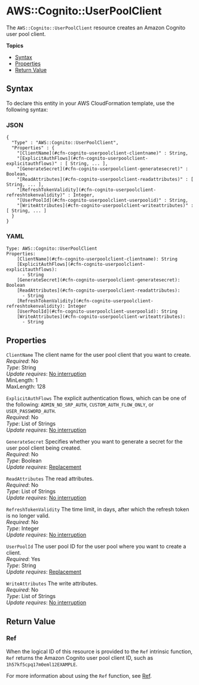 # AWS::Cognito::UserPoolClient<a name="aws-resource-cognito-userpoolclient"></a>

The `AWS::Cognito::UserPoolClient` resource creates an Amazon Cognito user pool client\.

**Topics**
+ [Syntax](#aws-resource-cognito-userpoolclient-syntax)
+ [Properties](#w4ab1c21c10d295b9)
+ [Return Value](#w4ab1c21c10d295c11)

## Syntax<a name="aws-resource-cognito-userpoolclient-syntax"></a>

To declare this entity in your AWS CloudFormation template, use the following syntax:

### JSON<a name="aws-resource-cognito-userpoolclient-syntax.json"></a>

```
{
  "Type" : "AWS::Cognito::UserPoolClient",
  "Properties" : {
    "[ClientName](#cfn-cognito-userpoolclient-clientname)" : String,
    "[ExplicitAuthFlows](#cfn-cognito-userpoolclient-explicitauthflows)" : [ String, ... ],
    "[GenerateSecret](#cfn-cognito-userpoolclient-generatesecret)" : Boolean,
    "[ReadAttributes](#cfn-cognito-userpoolclient-readattributes)" : [ String, ... ],
    "[RefreshTokenValidity](#cfn-cognito-userpoolclient-refreshtokenvalidity)" : Integer,
    "[UserPoolId](#cfn-cognito-userpoolclient-userpoolid)" : String,
    "[WriteAttributes](#cfn-cognito-userpoolclient-writeattributes)" : [ String, ... ]
  }
}
```

### YAML<a name="aws-resource-cognito-userpoolclient-syntax.yaml"></a>

```
Type: AWS::Cognito::UserPoolClient
Properties:
    [ClientName](#cfn-cognito-userpoolclient-clientname): String
    [ExplicitAuthFlows](#cfn-cognito-userpoolclient-explicitauthflows): 
      - String
    [GenerateSecret](#cfn-cognito-userpoolclient-generatesecret): Boolean
    [ReadAttributes](#cfn-cognito-userpoolclient-readattributes): 
      - String
    [RefreshTokenValidity](#cfn-cognito-userpoolclient-refreshtokenvalidity): Integer
    [UserPoolId](#cfn-cognito-userpoolclient-userpoolid): String
    [WriteAttributes](#cfn-cognito-userpoolclient-writeattributes): 
      - String
```

## Properties<a name="w4ab1c21c10d295b9"></a>

`ClientName`  <a name="cfn-cognito-userpoolclient-clientname"></a>
The client name for the user pool client that you want to create\.  
*Required*: No  
*Type*: String  
*Update requires*: [No interruption](using-cfn-updating-stacks-update-behaviors.md#update-no-interrupt)  
MinLength: 1  
MaxLength: 128

`ExplicitAuthFlows`  <a name="cfn-cognito-userpoolclient-explicitauthflows"></a>
The explicit authentication flows, which can be one of the following: `ADMIN_NO_SRP_AUTH`, `CUSTOM_AUTH_FLOW_ONLY`, or `USER_PASSWORD_AUTH`\.  
*Required*: No  
*Type*: List of Strings  
*Update requires*: [No interruption](using-cfn-updating-stacks-update-behaviors.md#update-no-interrupt)

`GenerateSecret`  <a name="cfn-cognito-userpoolclient-generatesecret"></a>
Specifies whether you want to generate a secret for the user pool client being created\.  
*Required*: No  
*Type*: Boolean  
*Update requires*: [Replacement](using-cfn-updating-stacks-update-behaviors.md#update-replacement)

`ReadAttributes`  <a name="cfn-cognito-userpoolclient-readattributes"></a>
The read attributes\.  
*Required*: No  
*Type*: List of Strings  
*Update requires*: [No interruption](using-cfn-updating-stacks-update-behaviors.md#update-no-interrupt)

`RefreshTokenValidity`  <a name="cfn-cognito-userpoolclient-refreshtokenvalidity"></a>
The time limit, in days, after which the refresh token is no longer valid\.  
*Required*: No  
*Type*: Integer  
*Update requires*: [No interruption](using-cfn-updating-stacks-update-behaviors.md#update-no-interrupt)

`UserPoolId`  <a name="cfn-cognito-userpoolclient-userpoolid"></a>
The user pool ID for the user pool where you want to create a client\.  
*Required*: Yes  
*Type*: String  
*Update requires*: [Replacement](using-cfn-updating-stacks-update-behaviors.md#update-replacement)

`WriteAttributes`  <a name="cfn-cognito-userpoolclient-writeattributes"></a>
The write attributes\.  
*Required*: No  
*Type*: List of Strings  
*Update requires*: [No interruption](using-cfn-updating-stacks-update-behaviors.md#update-no-interrupt)

## Return Value<a name="w4ab1c21c10d295c11"></a>

### Ref<a name="w4ab1c21c10d295c11b2"></a>

When the logical ID of this resource is provided to the `Ref` intrinsic function, `Ref` returns the Amazon Cognito user pool client ID, such as `1h57kf5cpq17m0eml12EXAMPLE`\.

For more information about using the `Ref` function, see [Ref](intrinsic-function-reference-ref.md)\.